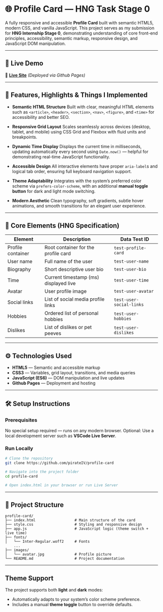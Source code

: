 # 🌐 Profile Card — HNG Task Stage 0

A fully responsive and accessible **Profile Card** built with semantic HTML5, modern CSS, and vanilla JavaScript.
This project serves as my submission for **HNG Internship Stage 0**, demonstrating understanding of core front-end principles, accessibility, semantic markup, responsive design, and JavaScript DOM manipulation.

---

## 🚀 Live Demo

🔗 [**Live Site**](https://pirateiv.github.io/profile-card/)
_(Deployed via Github Pages)_

---

## 🧠 Features, Highlights & Things I Implemented

-  **Semantic HTML Structure**
   Built with clear, meaningful HTML elements such as `<article>`, `<header>`, `<section>`, `<nav>`, `<figure>`, and `<time>` for accessibility and better SEO.

-  **Responsive Grid Layout**
   Scales seamlessly across devices (desktop, tablet, and mobile) using CSS Grid and Flexbox with fluid units and breakpoints.

-  **Dynamic Time Display**
   Displays the current time in milliseconds, updating automatically every second using `Date.now()` — helpful for demonstrating real-time JavaScript functionality.

-  **Accessible Design**
   All interactive elements have proper `aria-label`s and logical tab order, ensuring full keyboard navigation support.

-  **Theme Adaptability**
   Integrates with the system’s preferred color scheme via `prefers-color-scheme`, with an additional **manual toggle button** for dark and light mode switching.

-  **Modern Aesthetic**
   Clean typography, soft gradients, subtle hover animations, and smooth transitions for an elegant user experience.

---

## 🧩 Core Elements (HNG Specification)

| Element           | Description                           | Data Test ID             |
| ----------------- | ------------------------------------- | ------------------------ |
| Profile container | Root container for the profile card   | `test-profile-card`      |
| User name         | Full name of the user                 | `test-user-name`         |
| Biography         | Short descriptive user bio            | `test-user-bio`          |
| Time              | Current timestamp (ms) displayed live | `test-user-time`         |
| Avatar            | User profile image                    | `test-user-avatar`       |
| Social links      | List of social media profile links    | `test-user-social-links` |
| Hobbies           | Ordered list of personal hobbies      | `test-user-hobbies`      |
| Dislikes          | List of dislikes or pet peeves        | `test-user-dislikes`     |

---

## ⚙️ Technologies Used

-  **HTML5** — Semantic and accessible markup
-  **CSS3** — Variables, grid layout, transitions, and media queries
-  **JavaScript (ES6)** — DOM manipulation and live updates
-  **Github Pages** — Deployment and hosting

---

## 🛠️ Setup Instructions

### Prerequisites

No special setup required — runs on any modern browser.
Optional: Use a local development server such as **VSCode Live Server**.

### Run Locally

```bash
# Clone the repository
git clone https://github.com/pirateIV/profile-card

# Navigate into the project folder
cd profile-card

# Open index.html in your browser or run Live Server
```

---

## 📁 Project Structure

```
profile-card/
├── index.html                  # Main structure of the card
├── style.css                   # Styling and responsive design
├── app.js                      # JavaScript logic (theme switch + live time)
├── fonts/
│   └── Inter-Regular.woff2     # Fonts
    ...
├── images/
│   └── avatar.jpg              # Profile picture
└── README.md                   # Project documentation
```

---

## Theme Support

The project supports both **light** and **dark** modes:

-  Automatically adapts to your system’s color scheme preference.
-  Includes a manual **theme toggle** button to override defaults.
